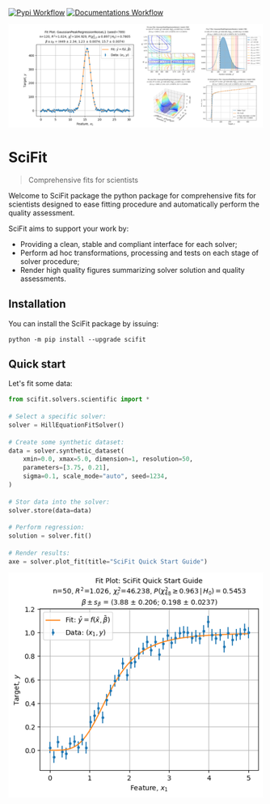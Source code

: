 [![Pypi Workflow](https://github.com/jlandercy/scifit/actions/workflows/pypi.yaml/badge.svg?branch=main)](https://github.com/jlandercy/scifit/actions/workflows/pypi.yaml)
[![Documentations Workflow](https://github.com/jlandercy/scifit/actions/workflows/docs.yaml/badge.svg?branch=main)](https://github.com/jlandercy/scifit/actions/workflows/docs.yaml)

![SciFit Banner](./docs/source/media/branding/Banner.png)

# SciFit

> Comprehensive fits for scientists

Welcome to SciFit package the python package for comprehensive fits for scientists
designed to ease fitting procedure and automatically perform the quality assessment.

SciFit aims to support your work by:

 - Providing a clean, stable and compliant interface for each solver;
 - Perform ad hoc transformations, processing and tests on each stage of solver procedure;
 - Render high quality figures summarizing solver solution and quality assessments.

## Installation

You can install the SciFit package by issuing:

```commandline
python -m pip install --upgrade scifit
```

## Quick start

Let's fit some data:

```python
from scifit.solvers.scientific import *

# Select a specific solver:
solver = HillEquationFitSolver()

# Create some synthetic dataset:
data = solver.synthetic_dataset(
    xmin=0.0, xmax=5.0, dimension=1, resolution=50,
    parameters=[3.75, 0.21],
    sigma=0.1, scale_mode="auto", seed=1234,
)

# Stor data into the solver:
solver.store(data=data)

# Perform regression:
solution = solver.fit()

# Render results:
axe = solver.plot_fit(title="SciFit Quick Start Guide")
```

![QuickStart](./docs/source/media/branding/QuickStart.png)
